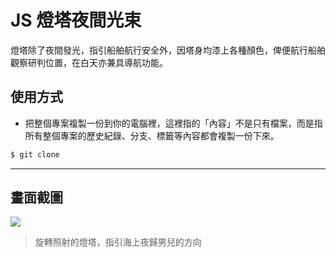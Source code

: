 # JS 燈塔夜間光束

燈塔除了夜間發光，指引船舶航行安全外，因塔身均漆上各種顏色，俾便航行船舶觀察研判位置，在白天亦兼具導航功能。

## 使用方式
- 把整個專案複製一份到你的電腦裡，這裡指的「內容」不是只有檔案，而是指所有整個專案的歷史紀錄、分支、標籤等內容都會複製一份下來。
```sh
$ git clone
```

----

## 畫面截圖
![](https://i.imgur.com/kTo4sPI.gif)
> 旋轉照射的燈塔，指引海上夜歸男兒的方向
